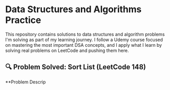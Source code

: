 # Data Structures and Algorithms Practice

This repository contains solutions to data structures and algorithm problems I'm solving as part of my learning journey. I follow a Udemy course focused on mastering the most important DSA concepts, and I apply what I learn by solving real problems on LeetCode and pushing them here.

## 🔍 Problem Solved: Sort List (LeetCode 148)

**Problem Descrip
